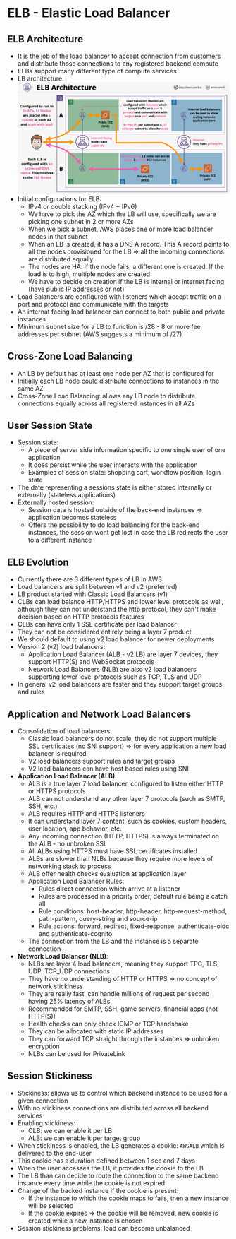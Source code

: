 # ELB - Elastic Load Balancer

## ELB Architecture

- It is the job of the load balancer to accept connection from customers and distribute those connections to any registered backend compute
- ELBs support many different type of compute services
- LB architecture:
![LB Architecture](images/ELBArchitecture1.png)
- Initial configurations for ELB:
    - IPv4 or double stacking (IPv4 + IPv6)
    - We have to pick the AZ which the LB will use, specifically we are picking one subnet in 2 or more AZs
    - When we pick a subnet, AWS places one or more load balancer nodes in that subnet
    - When an LB is created, it has a DNS A record. This A record points to all the nodes provisioned for the LB => all the incoming connections are distributed equally
    - The nodes are HA: if the node fails, a different one is created. If the load is to high, multiple nodes are created
    - We have to decide on creation if the LB is internal or internet facing (have public IP addresses or not)
- Load Balancers are configured with listeners which accept traffic on a port and protocol and communicate with the targets
- An internat facing load balancer can connect to both public and private instances
- Minimum subnet size for a LB to function is /28 - 8 or more fee addresses per subnet (AWS suggests a minimum of /27)

## Cross-Zone Load Balancing

- An LB by default has at least one node per AZ that is configured for
- Initially each LB node could distribute connections to instances in the same AZ
- Cross-Zone Load Balancing: allows any LB node to distribute connections equally across all registered instances in all AZs

## User Session State

- Session state: 
    - A piece of server side information specific to one single user of one application
    - It does persist while the user interacts with the application
    - Examples of session state: shopping cart, workflow position, login state
- The date representing a sessions state is either stored internally or externally (stateless applications)
- Externally hosted session:
    - Session data is hosted outside of the back-end instances => application becomes stateless
    - Offers the possibility to do load balancing for the back-end instances, the session wont get lost in case the LB redirects the user to a different instance

## ELB Evolution

- Currently there are 3 different types of LB in AWS
- Load balancers are split between v1 and v2 (preferred)
- LB product started with Classic Load Balancers (v1)
- CLBs can load balance HTTP/HTTPS and lower level protocols as well, although they can not understand the http protocol, they can't make decision based on HTTP protocols features
- CLBs can have only 1 SSL certificate per load balancer
- They can not be considered entirely being a layer 7 product
- We should default to using v2 load balancer for newer deployments
- Version 2 (v2) load balancers:
    - Application Load Balancer (ALB - v2 LB) are layer 7 devices, they support HTTP(S) and WebSocket protocols
    - Network Load Balancers (NLB) are also v2 load balancers supporting lower level protocols such as TCP, TLS and UDP
- In general v2 load balancers are faster and they support target groups and rules

## Application and Network Load Balancers

- Consolidation of load balancers:
    - Classic load balancers do not scale, they do not support multiple SSL certificates (no SNI support) => for every application a new load balancer is required
    - V2 load balancers support rules and target groups
    - V2 load balancers can have host based rules using SNI
- **Application Load Balancer (ALB)**:
    - ALB is a true layer 7 load balancer, configured to listen either HTTP or HTTPS protocols
    - ALB can not understand any other layer 7 protocols (such as SMTP, SSH, etc.)
    - ALB requires HTTP and HTTPS listeners
    - It can understand layer 7 content, such as cookies, custom headers, user location, app behavior, etc.
    - Any incoming connection (HTTP, HTTPS) is always terminated on the ALB - no unbroken SSL
    - All ALBs using HTTPS must have SSL certificates installed
    - ALBs are slower than NLBs because they require more levels of networking stack to process
    - ALB offer health checks evaluation at application layer
    - Application Load Balancer Rules:
        - Rules direct connection which arrive at a listener
        - Rules are processed in a priority order, default rule being a catch all
        - Rule conditions: host-header, http-header, http-request-method, path-pattern, query-string and source-ip
        - Rule actions: forward, redirect, fixed-response, authenticate-oidc and authenticate-cognito
    - The connection from the LB and the instance is a separate connection
- **Network Load Balancer (NLB)**:
    - NLBs are layer 4 load balancers, meaning they support TPC, TLS, UDP, TCP_UDP connections
    - They have no understanding of HTTP or HTTPS => no concept of network stickiness
    - They are really fast, can handle millions of request per second having 25% latency of ALBs
    - Recommended for SMTP, SSH, game servers, financial apps (not HTTP(S))
    - Health checks can only check ICMP or TCP handshake
    - They can be allocated with static IP addresses
    - They can forward TCP straight through the instances => unbroken encryption
    - NLBs can be used for PrivateLink

## Session Stickiness

- Stickiness: allows us to control which backend instance to be used for a given connection
- With no stickiness connections are distributed across all backend services
- Enabling stickiness:
    - CLB: we can enable it per LB
    - ALB: we can enable it per target group
- When stickiness is enabled, the LB generates a cookie: `AWSALB` which is delivered to the end-user
- This cookie has a duration defined between 1 sec and 7 days
- When the user accesses the LB, it provides the cookie to the LB
- The LB than can decide to route the connection to the same backend instance every time while the cookie is not expired
- Change of the backed instance if the cookie is present:
    - If the instance to which the cookie maps to fails, then a new instance will be selected
    - If the cookie expires => the cookie will be removed, new cookie is created while a new instance is chosen
- Session stickiness problems: load can become unbalanced
